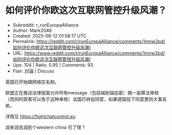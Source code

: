# 如何评价你欧这次互联网管控升级风潮？

- Subreddit: r_runEuropaAlliance
- Author: Mark2046
- Created: 2025-08-12 01:58:17 UTC
- Permalink: https://reddit.com/r/runEuropaAlliance/comments/1mnw3pd/如何评价你欧这次互联网管控升级风潮/
- URL: https://www.reddit.com/r/runEuropaAlliance/comments/1mnw3pd/如何评价你欧这次互联网管控升级风潮/
- Ups: 104 | Ratio: 0.95 | Comments: 93
- Flair: 討論 | Discuss


英国已开始搞网络实名制。

欧盟正在推动法律层面允许所有message（包括端到端加密）搞一层算法审核（而同时政客可以免于这种审核）法国已转投同意，如果德国投下同意票则大事去矣。

详情见 <https://fightchatcontrol.eu>

润来润去润到个western china 可了得？


